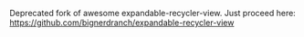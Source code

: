 Deprecated fork of awesome expandable-recycler-view. Just proceed here: https://github.com/bignerdranch/expandable-recycler-view
